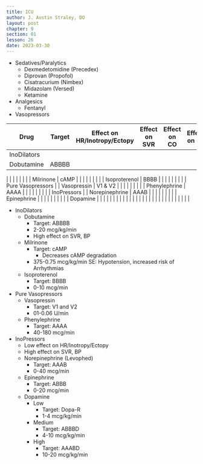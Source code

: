 ```yaml
---
title: ICU
author: J. Austin Straley, DO
layout: post
chapter: 9
section: 01
lesson: 26
date: 2023-03-30
---
```


- Sedatives/Paralytics
  - Dexmedetomidine (Precedex)
  - Diprovan (Propofol)
  - Cisatracurium (Nimbex)
  - Midazolam (Versed)
  - Ketamine
- Analgesics
  - Fentanyl
- Vasopressors

| Drug | Target | Effect on HR/Inotropy/Ectopy | Effect on SVR | Effect on CO | Effect on BP | Effect on PVR | Main Use | Safe for PIV? |
| --- | --- | --- | --- | --- | --- | --- | --- | --- |
| InoDilators |
| Dobutamine | ABBBB |
 |
 |
 |
 |
 |
 |
 |
| Milrinone | cAMP |
 |
 |
 |
 |
 |
 |
 |
| Isoproterenol | BBBB |
 |
 |
 |
 |
 |
 |
 |
| Pure Vasopressors |
| Vasopressin | V1 & V2 |
 |
 |
 |
 |
 |
 |
 |
| Phenylephrine | AAAA |
 |
 |
 |
 |
 |
 |
 |
| InoPressors |
| Norepinephrine | AAAB |
 |
 |
 |
 |
 |
 |
 |
| Epinephrine |
 |
 |
 |
 |
 |
 |
 |
 |
| Dopamine |
 |
 |
 |
 |
 |
 |
 |
 |
|
 |
 |
 |
 |
 |
 |
 |
 |
 |
|
 |
 |
 |
 |
 |
 |
 |
 |
 |

  - InoDilators
    - Dobutamine
      - Target: ABBBB
      - 2-20 mcg/kg/min
      - High effect on SVR, BP
    - Milrinone
      - Target: cAMP
        - Decreases cAMP degradation
      - 375-0.75 mcg/kg/min
      SE: Hypotension, increased risk of Arrhythmias
    - Isoproterenol
      - Target: BBBB
      - 0-10 mcg/min
  - Pure Vasopressors
    - Vasopressin
      - Target: V1 and V2
      - 01-0.06 U/min
    - Phenylephrine
      - Target: AAAA
      - 40-180 mcg/min
  - InoPressors
      - Low effect on HR/Inotropy/Ectopy
      - High effect on SVR, BP
    - Norepinephrine (Levophed)
      - Target: AAAB
      - 0-40 mcg/min
    - Epinephrine
      - Target: ABBB
      - 0-20 mcg/min
    - Dopamine
      - Low
        - Target: Dopa-R
        - 1-4 mcg/kg/min
      - Medium
        - Target: ABBBD
        - 4-10 mcg/kg/min
      - High
        - Target: AAABD
        - 10-20 mcg/kg/min